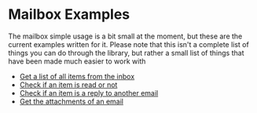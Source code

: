 # Mailbox Examples

The mailbox simple usage is a bit small at the moment, but these are the current examples written for it. Please note
that this isn't a complete list of things you can do through the library, but rather a small list of things that have
been made much easier to work with

 * [Get a list of all items from the inbox](listItems.php)
 * [Check if an item is read or not](checkItemRead.php)
 * [Check if an item is a reply to another email](checkItemIsAReply.php)
 * [Get the attachments of an email](gettingEmailAttachments.php)
